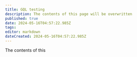 ```yaml
---
title: GQL testing
description: The contents of this page will be overwritten
published: true
date: 2024-05-16T04:57:22.985Z
tags: 
editor: markdown
dateCreated: 2024-05-16T04:57:22.985Z
---
```


The contents of this